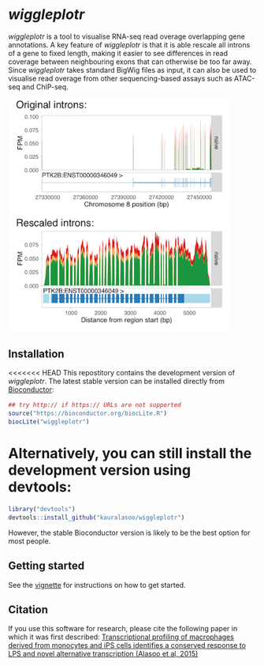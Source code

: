 
# _wiggleplotr_
_wiggleplotr_ is a tool to visualise RNA-seq read overage overlapping gene annotations. A key feature of _wiggleplotr_ is that it is able rescale all introns of a gene to fixed length, making it easier to see differences in read coverage between neighbouring exons that can otherwise be too far away. Since _wiggleplotr_ takes standard BigWig files as input, it can also be used to visualise read overage from other sequencing-based assays such as ATAC-seq and ChIP-seq. 

<img src="PTK2B.png" width="450">

## Installation
<<<<<<< HEAD
This repostitory contains the development version of _wiggleplotr_. The latest stable version can be installed directly from [Bioconductor](https://bioconductor.org/packages/wiggleplotr/):
```r
## try http:// if https:// URLs are not supported
source("https://bioconductor.org/biocLite.R")
biocLite("wiggleplotr")
```

Alternatively, you can still install the development version using devtools: 
=======
```r
library("devtools")
devtools::install_github("kauralasoo/wiggleplotr")
```
However, the stable Bioconductor version is likely to be the best option for most people.

## Getting started
See the [vignette](https://htmlpreview.github.io/?https://github.com/kauralasoo/wiggleplotr/blob/master/vignettes/wiggleplotr.html) for instructions on how to get started.

## Citation
If you use this software for research, please cite the following paper in which it was first described: [Transcriptional profiling of macrophages derived from monocytes and iPS cells identifies a conserved response to LPS and novel alternative transcription (Alasoo et al, 2015)](http://www.nature.com/articles/srep12524)

